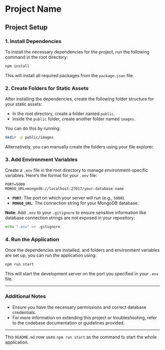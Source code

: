 
# Project Name

## Project Setup

### 1. Install Dependencies
To install the necessary dependencies for the project, run the following command in the root directory:

```bash
npm install
```

This will install all required packages from the `package.json` file.

### 2. Create Folders for Static Assets
After installing the dependencies, create the following folder structure for your static assets:

- In the root directory, create a folder named `public`.
- Inside the `public` folder, create another folder named `images`.

You can do this by running:

```bash
mkdir -p public/images
```

Alternatively, you can manually create the folders using your file explorer.

### 3. Add Environment Variables
Create a `.env` file in the root directory to manage environment-specific variables. Here's the format for your `.env` file:

```
PORT=5000
MONGO_URL=mongodb://localhost:27017/your-database-name
```

- **`PORT`**: The port on which your server will run (e.g., `5000`).
- **`MONGO_URL`**: The connection string for your MongoDB database.

**Note**: Add `.env` to your `.gitignore` to ensure sensitive information like database connection strings are not exposed in your repository:

```bash
echo ".env" >> .gitignore
```

### 4. Run the Application
Once the dependencies are installed, and folders and environment variables are set up, you can run the application using:

```bash
npm run start
```

This will start the development server on the port you specified in your `.env` file.

---

### Additional Notes
- Ensure you have the necessary permissions and correct database credentials.
- For more information on extending this project or troubleshooting, refer to the codebase documentation or guidelines provided.

---

This `README.md` now uses `npm run start` as the command to start the whole application.
